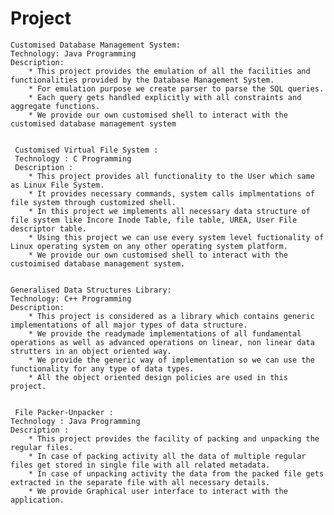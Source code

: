 # Project
  
  
       

    Customised Database Management System:
    Technology: Java Programming
    Description: 
        * This project provides the emulation of all the facilities and functionalities provided by the Database Management System. 
        * For emulation purpose we create parser to parse the SQL queries.
        * Each query gets handled explicitly with all constraints and aggregate functions.
        * We provide our own customised shell to interact with the customised database management system
      
    
     Customised Virtual File System :
     Technology : C Programming
     Description :
        * This project provides all functionality to the User which same as Linux File System.
        * It provides necessary commands, system calls implmentations of file system through customized shell.
        * In this project we implements all necessary data structure of file system like Incore Inode Table, file table, UREA, User File descriptor table.
        * Using this project we can use every system level fuctionality of Linux operating system on any other operating system platform.
        * We provide our own customised shell to interact with the custoimised database management system.
        
        
    Generalised Data Structures Library:
    Technology: C++ Programming 
    Description:
        * This project is considered as a library which contains generic implementations of all major types of data structure.
        * We provide the readymade implementations of all fundamental operations as well as advanced operations on linear, non linear data strutters in an object oriented way.
        * We provide the generic way of implementation so we can use the functionality for any type of data types.
        * All the object oriented design policies are used in this project.
        
   
     File Packer-Unpacker :
    Technology : Java Programming
    Description :
        * This project provides the facility of packing and unpacking the regular files. 
        * In case of packing activity all the data of multiple regular files get stored in single file with all related metadata.
        * In case of unpacking activity the data from the packed file gets extracted in the separate file with all necessary details.
        * We provide Graphical user interface to interact with the application.
